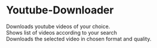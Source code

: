 # Youtube-Downloader
Downloads youtube videos of your choice.<br>
Shows list of videos according to your search<br>
Downloads the selected video in chosen format and quality.
